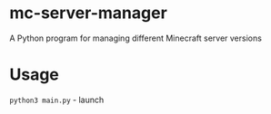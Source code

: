# mc-server-manager
A Python program for managing different Minecraft server versions

# Usage
`python3 main.py` - launch
